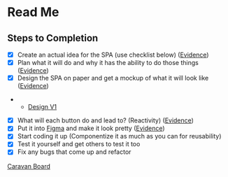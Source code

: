 # Read Me

## Steps to Completion

- [x] Create an actual idea for the SPA (use checklist below) ([Evidence](/evidence/idea-and-functionality.pdf))
- [x] Plan what it will do and why it has the ability to do those things ([Evidence](/evidence/idea-and-functionality.pdf))
- [x] Design the SPA on paper and get a mockup of what it will look like ([Evidence](/evidence/wireframe.pdf))
- - [Design V1](/evidence/designs/v1.pdf)
- [x] What will each button do and lead to? (Reactivity) ([Evidence](/evidence/wireframe.pdf))
- [x] Put it into [Figma](https://www.figma.com/) and make it look pretty ([Evidence](https://www.figma.com/file/sPKQip1mWrJ3XvDKuGpyz6/COMP1004-First-Coursework-SPA-Design?type=design&node-id=0%3A1&mode=design&t=371mMZCrtjVHCYNS-1))
- [x] Start coding it up (Componentize it as much as you can for reusability)
- [x] Test it yourself and get others to test it too
- [x] Fix any bugs that come up and refactor

[Caravan Board](https://github.com/users/bobbymannino/projects/1)
